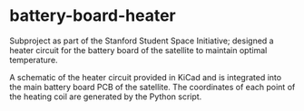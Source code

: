 # battery-board-heater
Subproject as part of the Stanford Student Space Initiative; designed a heater circuit for the battery board of the satellite to maintain optimal temperature.

A schematic of the heater circuit provided in KiCad and is integrated into the main battery board PCB of the satellite. The coordinates of each point of the heating coil are generated by the Python script.
